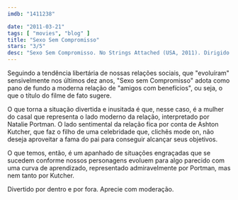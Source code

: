 ```yaml
---
imdb: "1411238"

date: "2011-03-21"
tags: [ "movies", "blog" ]
title: "Sexo Sem Compromisso"
stars: "3/5"
desc: "Sexo Sem Compromisso. No Strings Attached (USA, 2011). Dirigido por Ivan Reitman. Escrito por Elizabeth Meriwether, Michael Samonek, Elizabeth Meriwether. Com Natalie Portman, Ashton Kutcher, Kevin Kline, Cary Elwes, Greta Gerwig, Lake Bell, Olivia Thirlby, Ludacris, Jake Johnson."
---
```

Seguindo a tendência libertária de nossas relações sociais, que "evoluíram" sensivelmente nos últimos dez anos, "Sexo sem Compromisso" adota como pano de fundo a moderna relação de "amigos com benefícios", ou seja, o que o título do filme de fato sugere.

O que torna a situação divertida e inusitada é que, nesse caso, é a mulher do casal que representa o lado moderno da relação, interpretado por Natalie Portman. O lado sentimental da relação fica por conta de Ashton Kutcher, que faz o filho de uma celebridade que, clichês mode on, não deseja aproveitar a fama do pai para conseguir alcançar seus objetivos.

O que temos, então, é um apanhado de situações engraçadas que se sucedem conforme nossos personagens evoluem para algo parecido com uma curva de aprendizado, representado admiravelmente por Portman, mas nem tanto por Kutcher.

Divertido por dentro e por fora. Aprecie com moderação.
